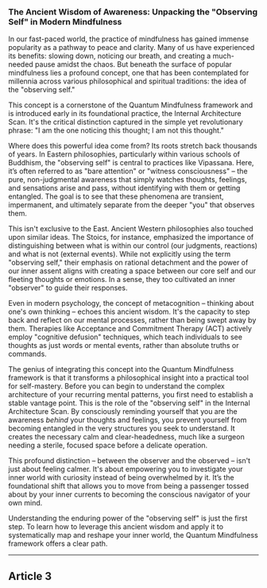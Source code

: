 ###  The Ancient Wisdom of Awareness: Unpacking the "Observing Self" in Modern Mindfulness
In our fast-paced world, the practice of mindfulness has gained immense popularity as a pathway to peace and clarity. Many of us have experienced its benefits: slowing down, noticing our breath, and creating a much-needed pause amidst the chaos. But beneath the surface of popular mindfulness lies a profound concept, one that has been contemplated for millennia across various philosophical and spiritual traditions: the idea of the "observing self."

This concept is a cornerstone of the Quantum Mindfulness framework and is introduced early in its foundational practice, the Internal Architecture Scan. It's the critical distinction captured in the simple yet revolutionary phrase: "I am the one noticing this thought; I am not this thought."

Where does this powerful idea come from? Its roots stretch back thousands of years. In Eastern philosophies, particularly within various schools of Buddhism, the "observing self" is central to practices like Vipassana. Here, it’s often referred to as "bare attention" or "witness consciousness" – the pure, non-judgmental awareness that simply watches thoughts, feelings, and sensations arise and pass, without identifying with them or getting entangled. The goal is to see that these phenomena are transient, impermanent, and ultimately separate from the deeper "you" that observes them.

This isn't exclusive to the East. Ancient Western philosophies also touched upon similar ideas. The Stoics, for instance, emphasized the importance of distinguishing between what is within our control (our judgments, reactions) and what is not (external events). While not explicitly using the term "observing self," their emphasis on rational detachment and the power of our inner assent aligns with creating a space between our core self and our fleeting thoughts or emotions. In a sense, they too cultivated an inner "observer" to guide their responses.

Even in modern psychology, the concept of metacognition – thinking about one's own thinking – echoes this ancient wisdom. It's the capacity to step back and reflect on our mental processes, rather than being swept away by them. Therapies like Acceptance and Commitment Therapy (ACT) actively employ "cognitive defusion" techniques, which teach individuals to see thoughts as just words or mental events, rather than absolute truths or commands.

The genius of integrating this concept into the Quantum Mindfulness framework is that it transforms a philosophical insight into a practical tool for self-mastery. Before you can begin to understand the complex architecture of your recurring mental patterns, you first need to establish a stable vantage point. This is the role of the "observing self" in the Internal Architecture Scan. By consciously reminding yourself that you are the awareness *behind* your thoughts and feelings, you prevent yourself from becoming entangled in the very structures you seek to understand. It creates the necessary calm and clear-headedness, much like a surgeon needing a sterile, focused space before a delicate operation.

This profound distinction – between the observer and the observed – isn't just about feeling calmer. It's about empowering you to investigate your inner world with curiosity instead of being overwhelmed by it. It’s the foundational shift that allows you to move from being a passenger tossed about by your inner currents to becoming the conscious navigator of your own mind.

Understanding the enduring power of the "observing self" is just the first step. To learn how to leverage this ancient wisdom and apply it to systematically map and reshape your inner world, the Quantum Mindfulness framework offers a clear path.

---

## Article 3